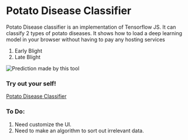 ﻿# Potato Disease Classifier

Potato Disease classifier is an implementation of Tensorflow JS. It can classify  2 types of potato diseases. It shows how to load a deep learning model in your browser without having to pay any hosting services 

 1. Early Blight
 2. Late Blight 
 
 
![Prediction made by this tool](https://lh3.googleusercontent.com/pw/ADCreHcTJxjnLG98lFbyW33sJkulCEUQq7TA6sDCws7xiCIIgnFAekEmEnogVTYZyzPjkrvjLhStZJiaru2vWKFu3emaB9gqBxvPxK8u-9f7t77lDcdxzeZHnXfXxKNCNM78XWTYXkGrYRImuti4geAGCN6oHyTuk0g3kSx5whmp0NbVAf7ftX3ZFgvlVdQ1gxmXyG5zWM8ee0sV-Nat18YkWlSWGRF6yAVEO8p9JQtxr0raZef1BssJyi019BCrE8p7yQZQRp_W9a-lhncgsEhua7ifw0pVbd3zYoS_dK0gqqWi6Vp95AHFjJtlnL0dSE3b5aOLvvfcGqFlQAp93V6_d8k5tEAdv-BNHpc_PdVgvLTlClO-GYNAwdJLqJ_FVePFykgT4Sz1FlQzVSm015oQRSdiRbF-W5Y2t3Er9IaUJ6B6Ek-v8ys6eNzTDo9Zz655enqCzHiLI9EuYwH5vaNhH0D66QgSs9YXonKeU722PIaJema829IAzi2FnEi9tovHJ9UxAXrA9bU5ooZmOLn7Lj-V4G6K3vtKVOkdXVV3VzPuTEqqOA721FGomtPKabbo2BBXmmy-HghZvIVO_Q58nCZaVBfIKUH2lgArEX_lB5TzLxixVAA5SvwHEGCeHa-7MWjAW1uviK57PopHTRydRz9EG8rVxGo58KBxBHJ2MiNYI2e4G5FhDFqvSIlXxHrs0qlhzmvCck-zT9W03x0suxjzJ-6llDP6evnGhy-8YDyt21m19zjR47kwSey2LJhgcL8JIzMshJZVgK-GbxaojC7BOhjm8EXZ_LhmhsqBRApQA8TIWjBi3dfO4hmZa1s39XzSfKNro_usesOnMmgheSZw-pEQel1BG8oj-lgJDgQhXIKjAMeyNAkZTyCIWoqVa6Y_yn6XT5r-JCZ5q3IiRg=w842-h515-s-no)

### Try out your self!

[Potato Disease Classifier](https://nahid180.github.io/potato-disease-classifier/)


### To Do:

 1. Need customize the UI.
 2. Need to make an algorithm to sort out irrelevant data.

